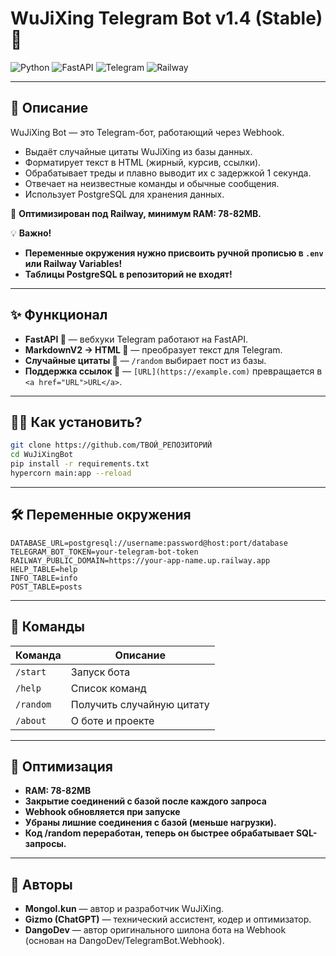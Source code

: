 # WuJiXing Telegram Bot v1.4 (Stable) 🚀

![Python](https://img.shields.io/badge/python-3670A0?style=for-the-badge&logo=python&logoColor=ffdd54)
![FastAPI](https://img.shields.io/badge/FastAPI-005571?style=for-the-badge&logo=fastapi)
![Telegram](https://img.shields.io/badge/Telegram-2CA5E0?style=for-the-badge&logo=telegram&logoColor=white)
![Railway](https://img.shields.io/badge/Deployed-Railway-blue?style=for-the-badge&logo=railway)

---

## 📌 Описание  
WuJiXing Bot — это Telegram-бот, работающий через Webhook.
- Выдаёт случайные цитаты WuJiXing из базы данных.
- Форматирует текст в HTML (жирный, курсив, ссылки).
- Обрабатывает треды и плавно выводит их с задержкой 1 секунда.
- Отвечает на неизвестные команды и обычные сообщения.
- Использует PostgreSQL для хранения данных.  

🔧 **Оптимизирован под Railway, минимум RAM: 78-82MB.**


💡 **Важно!**
- **Переменные окружения нужно присвоить ручной прописью в `.env` или Railway Variables!**
- **Таблицы PostgreSQL в репозиторий не входят!**

---

## ✨ Функционал  
- **FastAPI 🚀** — вебхуки Telegram работают на FastAPI.  
- **MarkdownV2 → HTML 🎨** — преобразует текст для Telegram.  
- **Случайные цитаты 🎲** — `/random` выбирает пост из базы.  
- **Поддержка ссылок 🔗** — `[URL](https://example.com)` превращается в `<a href="URL">URL</a>`.  

---

## 💁‍♂️ Как установить?  
```bash
git clone https://github.com/ТВОЙ_РЕПОЗИТОРИЙ
cd WuJiXingBot
pip install -r requirements.txt
hypercorn main:app --reload
```

---

## 🛠 Переменные окружения  
```plaintext
DATABASE_URL=postgresql://username:password@host:port/database
TELEGRAM_BOT_TOKEN=your-telegram-bot-token
RAILWAY_PUBLIC_DOMAIN=https://your-app-name.up.railway.app
HELP_TABLE=help
INFO_TABLE=info
POST_TABLE=posts
```

---

## 🤖 Команды  
| Команда  | Описание  |
|-------------|-------------|
| `/start`    | Запуск бота  |
| `/help`     | Список команд  |
| `/random`   | Получить случайную цитату  |
| `/about`    | О боте и проекте  |

---

## 🔧 Оптимизация  
- **RAM: 78-82MB**  
- **Закрытие соединений с базой после каждого запроса**  
- **Webhook обновляется при запуске**
- **Убраны лишние соединения с базой (меньше нагрузки).**
- **Код /random переработан, теперь он быстрее обрабатывает SQL-запросы.** 

---

## 👤 Авторы  
- **Mongol.kun** — автор и разработчик WuJiXing.  
- **Gizmo (ChatGPT)** — технический ассистент, кодер и оптимизатор.
- **DangoDev** — автор оригинального шилона бота на Webhook (основан на DangoDev/TelegramBot.Webhook).
